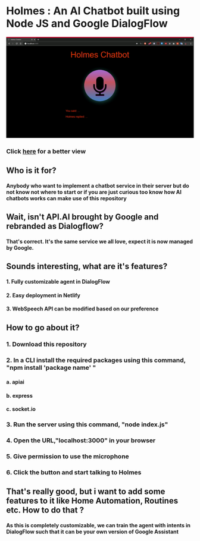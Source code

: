 <h1> Holmes : An AI Chatbot built using Node JS and Google DialogFlow</h1>

<p align="center">

<img src="https://github.com/ShankarNarayananS/Holmes-ChatBot/blob/master/ezgif-3-3f9f3ee077f3.gif">

</p>

<h3> Click <a href="https://www.youtube.com/watch?v=-5wf68SXIWg">here</a> for a better view </h3>

<h2> Who is it for? </h2>
<h4> Anybody who want to implement a chatbot service in their server but do not know not where to start or if you are just curious too know how AI chatbots works can make use of this repository </h4>

<h2> Wait, isn't API.AI brought by Google and rebranded as Dialogflow?</h2>
<h4> That's correct. It's the same service we all love, expect it is now managed by Google.</h4>

<h2>Sounds interesting, what are it's features?</h2>
<h4>1. Fully customizable agent in DialogFlow </h4>
<h4>2. Easy deployment in Netlify</h4>
<h4>3. WebSpeech API can be modified based on our preference</h4>

<h2>How to go about it?</h2>
<h3>1. Download this repository</h3>
<h3>2. In a CLI install the required packages using this command, "npm install 'package name' "</h3>
<h4>a. apiai</h4>
<h4>b. express</h4>
<h4>c. socket.io</h4>
<h3>3. Run the server using this command, "node index.js"</h3>
<h3>4. Open the URL,"localhost:3000" in your browser</h3>
<h3>5. Give permission to use the microphone</h3>
<h3>6. Click the button and start talking to Holmes </h3>

<h2> That's really good, but i want to add some features to it like Home Automation, Routines etc. How to do that ? </h2>
<h4> As this is completely customizable, we can train the agent with intents in DialogFlow such that it can be your own version of Google Assistant </h4>

